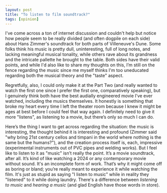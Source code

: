 ```yaml
---
layout: post
title: "To listen to film soundtrack?"
tags: [opinion]
---
```


I've come across a ton of internet discussion and couldn't help but notice how people seem to be really divided (and often dogpile on each side) about Hans Zimmer's soundtrack for both parts of Villeneuve's Dune. Some folks think his music is pretty dull, uninteresting, full of long notes, and lacking meaningful musical tonality, while others rave about its grandness and the intricate pallette he brought to the table. Both sides have their valid points, and while I'd also like to share my thoughts on this, I’m still on the fence regarding the music since me myself thinks I'm too uneducated regarding both the musical theory and the "taste" aspect.

Regretfully, also, I could only make it at the Part Two (and really wanted to watch the first one since I prefer the first one, comparatively speaking), but I genuinely think both have the best audially engineered movie I’ve ever watched, including the musics themselves. It honestly is something that broke my heart every time I left the theater room because I knew it might be ages at best before I could feel that way again. I definitely need to give it more "listens", as listening to a movie, but there’s only so much I can do.

Here’s the thing I want to get across regarding the situation: the music is interesting, the thought behind it is interesting and profound (Zimmer said "why bring 21st century cellos and timpani in the world where nothing is the same but the humans?"), and the creation process itself is, each, impressive (experimental instruments out of PVC pipes and welding works). But I feel like to listen to it as "music" isn’t really the point. It’s a movie soundtrack, after all. It’s kind of like watching a 2024 or any contemporary movie without sound. It's an incomplete form of work. That’s why it might come off as boring or bland; you’re really meant to experience it while watching the film. It's just as stupid as saying "I listen to music" while in reality they "listened" to it while doing laundry. There's a difference between _listening to music_ and _hearing a music_ (and glad English have those words in store).
